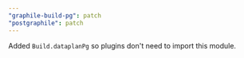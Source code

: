```yaml
---
"graphile-build-pg": patch
"postgraphile": patch
---
```


Added `Build.dataplanPg` so plugins don't need to import this module.
